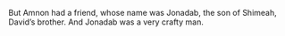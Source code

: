 But Amnon had a friend, whose name was Jonadab, the son of Shimeah, David’s brother. And Jonadab was a very crafty man.
